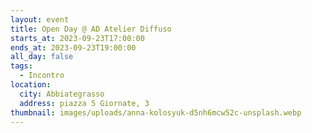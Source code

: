 ```yaml
---
layout: event
title: Open Day @ AD Atelier Diffuso
starts_at: 2023-09-23T17:00:00
ends_at: 2023-09-23T19:00:00
all_day: false
tags:
  - Incontro
location:
  city: Abbiategrasso
  address: piazza 5 Giornate, 3
thumbnail: images/uploads/anna-kolosyuk-d5nh6mcw52c-unsplash.webp
---
```

